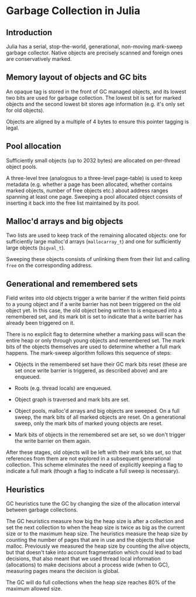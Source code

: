 # Garbage Collection in Julia

## Introduction

Julia has a serial, stop-the-world, generational, non-moving mark-sweep garbage collector.
Native objects are precisely scanned and foreign ones are conservatively marked.

## Memory layout of objects and GC bits

An opaque tag is stored in the front of GC managed objects, and its lowest two bits are
used for garbage collection.  The lowest bit is set for marked objects and the second
lowest bit stores age information (e.g. it's only set for old objects).

Objects are aligned by a multiple of 4 bytes to ensure this pointer tagging is legal.

## Pool allocation

Sufficiently small objects (up to 2032 bytes) are allocated on per-thread object
pools.

A three-level tree (analogous to a three-level page-table) is used to keep metadata
(e.g. whether a page has been allocated, whether contains marked objects, number of free objects etc.)
about address ranges spanning at least one page.
Sweeping a pool allocated object consists of inserting it back into the free list
maintained by its pool.

## Malloc'd arrays and big objects

Two lists are used to keep track of the remaining allocated objects:
one for sufficiently large malloc'd arrays (`mallocarray_t`) and one for
sufficiently large objects (`bigval_t`).

Sweeping these objects consists of unlinking them from their list and calling `free` on the
corresponding address.

## Generational and remembered sets

Field writes into old objects trigger a write barrier if the written field
points to a young object and if a write barrier has not been triggered on the old object yet.
In this case, the old object being written to is enqueued into a remembered set, and
its mark bit is set to indicate that a write barrier has already been triggered on it.

There is no explicit flag to determine whether a marking pass will scan the
entire heap or only through young objects and remembered set.
The mark bits of the objects themselves are used to determine whether a full mark happens.
The mark-sweep algorithm follows this sequence of steps:

- Objects in the remembered set have their GC mark bits reset
(these are set once write barrier is triggered, as described above) and are enqueued.

- Roots (e.g. thread locals) are enqueued.

- Object graph is traversed and mark bits are set.

- Object pools, malloc'd arrays and big objects are sweeped. On a full sweep,
the mark bits of all marked objects are reset. On a generational sweep,
only the mark bits of marked young objects are reset.

- Mark bits of objects in the remembered set are set,
so we don't trigger the write barrier on them again.

After these stages, old objects will be left with their mark bits set,
so that references from them are not explored in a subsequent generational collection.
This scheme eliminates the need of explicitly keeping a flag to indicate a full mark
(though a flag to indicate a full sweep is necessary).

## Heuristics

GC heuristics tune the GC by changing the size of the allocation interval between garbage collections.

The GC heuristics measure how big the heap size is after a collection and set the next collection to when the heap size is twice as big as the current size or to the maximum heap size.
The heuristics measure the heap size by counting the number of pages that are in use and the objects that use malloc. Previously we measured the heap size by counting
the alive objects, but that doesn't take into account fragmentation which could lead to bad decisions, that also meant that we used thread local information (allocations) to make
decisions about a process wide (when to GC), measuring pages means the decision is global.

The GC will do full collections when the heap size reaches 80% of the maximum allowed size.
